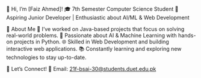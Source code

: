 👋 Hi, I’m [Faiz Ahmed]!
🎓 7th Semester Computer Science Student
🌟 Aspiring Junior Developer | Enthusiastic about AI/ML & Web Development

🚀 About Me
🔭 I’ve worked on Java-based projects that focus on solving real-world problems.
🤖 Passionate about AI & Machine Learning with hands-on projects in Python.
🌐 Skilled in Web Development and building interactive web applications.
📚 Constantly learning and exploring new technologies to stay up-to-date.

💬 Let’s Connect!
📧 Email: 21f-bsai-30@students.duet.edu.pk
